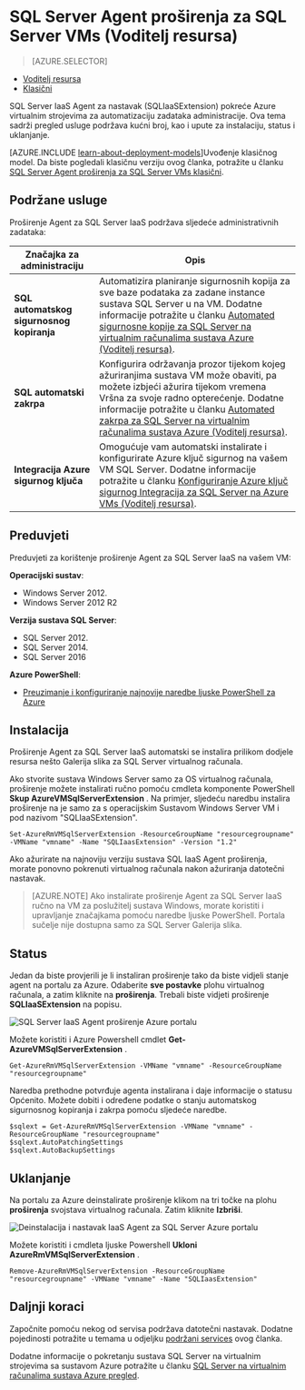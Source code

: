 <properties
    pageTitle="SQL Server Agent proširenja za SQL Server VMs (Voditelj resursa) | Microsoft Azure"
    description="U ovoj se temi opisuje kako upravljati agent proširenja sustava SQL Server koji automatizira određene administrativnih zadataka za SQL Server. To obuhvaća automatskog sigurnosnog kopiranja, automatski zakrpa i Azure ključ sigurnog integracije. U ovoj se temi koristi način implementacije Voditelj resursa."
    services="virtual-machines-windows"
    documentationCenter=""
    authors="rothja"
    manager="jhubbard"
    editor=""
    tags="azure-resource-manager"/>

<tags
    ms.service="virtual-machines-windows"
    ms.devlang="na"
    ms.topic="article"
    ms.tgt_pltfrm="vm-windows-sql-server"
    ms.workload="infrastructure-services"
    ms.date="10/27/2016"
    ms.author="jroth"/>

# <a name="sql-server-agent-extension-for-sql-server-vms-resource-manager"></a>SQL Server Agent proširenja za SQL Server VMs (Voditelj resursa)

> [AZURE.SELECTOR]
- [Voditelj resursa](virtual-machines-windows-sql-server-agent-extension.md)
- [Klasični](virtual-machines-windows-classic-sql-server-agent-extension.md)

SQL Server IaaS Agent za nastavak (SQLIaaSExtension) pokreće Azure virtualnim strojevima za automatizaciju zadataka administracije. Ova tema sadrži pregled usluge podržava kućni broj, kao i upute za instalaciju, status i uklanjanje.

[AZURE.INCLUDE [learn-about-deployment-models](../../includes/learn-about-deployment-models-rm-include.md)]Uvođenje klasičnog model. Da biste pogledali klasičnu verziju ovog članka, potražite u članku [SQL Server Agent proširenja za SQL Server VMs klasični](virtual-machines-windows-classic-sql-server-agent-extension.md).

## <a name="supported-services"></a>Podržane usluge

Proširenje Agent za SQL Server IaaS podržava sljedeće administrativnih zadataka:

| Značajka za administraciju | Opis |
|---------------------|-------------------------------|
| **SQL automatskog sigurnosnog kopiranja** | Automatizira planiranje sigurnosnih kopija za sve baze podataka za zadane instance sustava SQL Server u na VM. Dodatne informacije potražite u članku [Automated sigurnosne kopije za SQL Server na virtualnim računalima sustava Azure (Voditelj resursa)](virtual-machines-windows-sql-automated-backup.md).|
| **SQL automatski zakrpa** | Konfigurira održavanja prozor tijekom kojeg ažuriranjima sustava VM može obaviti, pa možete izbjeći ažurira tijekom vremena Vršna za svoje radno opterećenje. Dodatne informacije potražite u članku [Automated zakrpa za SQL Server na virtualnim računalima sustava Azure (Voditelj resursa)](virtual-machines-windows-sql-automated-patching.md).|
| **Integracija Azure sigurnog ključa** | Omogućuje vam automatski instalirate i konfigurirate Azure ključ sigurnog na vašem VM SQL Server. Dodatne informacije potražite u članku [Konfiguriranje Azure ključ sigurnog Integracija za SQL Server na Azure VMs (Voditelj resursa)](virtual-machines-windows-ps-sql-keyvault.md).|

## <a name="prerequisites"></a>Preduvjeti

Preduvjeti za korištenje proširenje Agent za SQL Server IaaS na vašem VM:

**Operacijski sustav**:

- Windows Server 2012.
- Windows Server 2012 R2

**Verzija sustava SQL Server**:

- SQL Server 2012.
- SQL Server 2014.
- SQL Server 2016

**Azure PowerShell**:

- [Preuzimanje i konfiguriranje najnovije naredbe ljuske PowerShell za Azure](../powershell-install-configure.md)

## <a name="installation"></a>Instalacija

Proširenje Agent za SQL Server IaaS automatski se instalira prilikom dodjele resursa nešto Galerija slika za SQL Server virtualnog računala.

Ako stvorite sustava Windows Server samo za OS virtualnog računala, proširenje možete instalirati ručno pomoću cmdleta komponente PowerShell **Skup AzureVMSqlServerExtension** . Na primjer, sljedeću naredbu instalira proširenje na je samo za s operacijskim Sustavom Windows Server VM i pod nazivom "SQLIaaSExtension".

    Set-AzureRmVMSqlServerExtension -ResourceGroupName "resourcegroupname" -VMName "vmname" -Name "SQLIaasExtension" -Version "1.2"

Ako ažurirate na najnoviju verziju sustava SQL IaaS Agent proširenja, morate ponovno pokrenuti virtualnog računala nakon ažuriranja datotečni nastavak.

>[AZURE.NOTE] Ako instalirate proširenje Agent za SQL Server IaaS ručno na VM za poslužitelj sustava Windows, morate koristiti i upravljanje značajkama pomoću naredbe ljuske PowerShell. Portala sučelje nije dostupna samo za SQL Server Galerija slika.

## <a name="status"></a>Status

Jedan da biste provjerili je li instaliran proširenje tako da biste vidjeli stanje agent na portalu za Azure. Odaberite **sve postavke** plohu virtualnog računala, a zatim kliknite na **proširenja**. Trebali biste vidjeti proširenje **SQLIaaSExtension** na popisu.

![SQL Server IaaS Agent proširenje Azure portalu](./media/virtual-machines-windows-sql-server-agent-extension/azure-rm-sql-server-iaas-agent-portal.png)

Možete koristiti i Azure Powershell cmdlet **Get-AzureVMSqlServerExtension** .

    Get-AzureRmVMSqlServerExtension -VMName "vmname" -ResourceGroupName "resourcegroupname"

Naredba prethodne potvrđuje agenta instalirana i daje informacije o statusu Općenito. Možete dobiti i određene podatke o stanju automatskog sigurnosnog kopiranja i zakrpa pomoću sljedeće naredbe.

    $sqlext = Get-AzureRmVMSqlServerExtension -VMName "vmname" -ResourceGroupName "resourcegroupname"
    $sqlext.AutoPatchingSettings
    $sqlext.AutoBackupSettings

## <a name="removal"></a>Uklanjanje   

Na portalu za Azure deinstalirate proširenje klikom na tri točke na plohu **proširenja** svojstava virtualnog računala. Zatim kliknite **Izbriši**.

![Deinstalacija i nastavak IaaS Agent za SQL Server Azure portalu](./media/virtual-machines-windows-sql-server-agent-extension/azure-rm-sql-server-iaas-agent-uninstall.png)

Možete koristiti i cmdleta ljuske Powershell **Ukloni AzureRmVMSqlServerExtension** .

    Remove-AzureRmVMSqlServerExtension -ResourceGroupName "resourcegroupname" -VMName "vmname" -Name "SQLIaasExtension"

## <a name="next-steps"></a>Daljnji koraci

Započnite pomoću nekog od servisa podržava datotečni nastavak. Dodatne pojedinosti potražite u temama u odjeljku [podržani services](#supported-services) ovog članka.

Dodatne informacije o pokretanju sustava SQL Server na virtualnim strojevima sa sustavom Azure potražite u članku [SQL Server na virtualnim računalima sustava Azure pregled](virtual-machines-windows-sql-server-iaas-overview.md).
